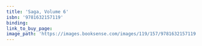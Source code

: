 ```yaml
---
title: 'Saga, Volume 6'
isbn: '9781632157119'
binding:
link_to_buy_page:
image_path: 'https://images.booksense.com/images/119/157/9781632157119.jpg'
---
```



